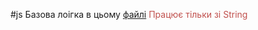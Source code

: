 #js
Базова лоігка в цьому [файлі](obsidian://open?vault=Second%20Brain&file=Excalidraw%2FlocalStoragePaint) 
<font color="#c0504d">Працює тільки зі String</font>